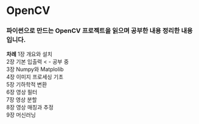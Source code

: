 # OpenCV

### **파이썬으로 만드는 OpenCV 프로젝트**을 읽으며 공부한 내용 정리한 내용입니다.

**차례**
1장 개요와 설치  
2장 기본 입출력                         < - 공부 중  
3장 Numpy와 Matplolib  
4장 이미지 프로세싱 기초  
5장 기하학적 변환  
6장 영상 필터  
7장 영상 분할  
8장 영상 매칭과 추정  
9장 머신러닝  
